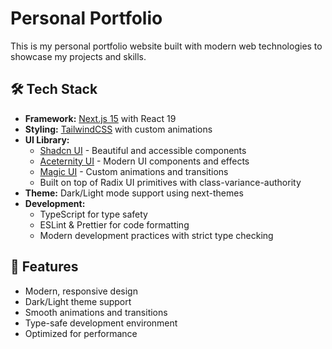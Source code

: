 # Personal Portfolio

This is my personal portfolio website built with modern web technologies to showcase my projects and skills.

## 🛠️ Tech Stack

- **Framework:** [Next.js 15](https://nextjs.org/) with React 19
- **Styling:** [TailwindCSS](https://tailwindcss.com/) with custom animations
- **UI Library:**
  - [Shadcn UI](https://ui.shadcn.com/) - Beautiful and accessible components
  - [Aceternity UI](https://ui.aceternity.com/) - Modern UI components and effects
  - [Magic UI](https://www.magic-ui.design/) - Custom animations and transitions
  - Built on top of Radix UI primitives with class-variance-authority
- **Theme:** Dark/Light mode support using next-themes
- **Development:**
  - TypeScript for type safety
  - ESLint & Prettier for code formatting
  - Modern development practices with strict type checking

## 🎨 Features

- Modern, responsive design
- Dark/Light theme support
- Smooth animations and transitions
- Type-safe development environment
- Optimized for performance
